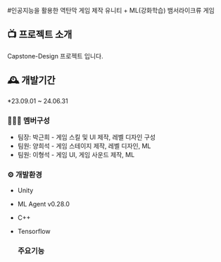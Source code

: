 #인공지능을 활용한 역탄막 게임 제작
유니티 + ML(강화학습) 뱀서라이크류 게임

## 📺 프로젝트 소개
Capstone-Design 프로젝트 입니다.

## 🕰️ 개발기간
*23.09.01 ~ 24.06.31

### 🧑‍🤝‍🧑 멤버구성
- 팀장: 박근희 - 게임 스킬 및 UI 제작, 레벨 디자인 구성
- 팀원: 양희석 - 게임 스테이지 제작, 레벨 디자인, ML
- 팀원: 이형석 - 게임 UI, 게임 사운드 제작, ML

### ⚙️ 개발환경
- Unity
- ML Agent v0.28.0
- C++
- Tensorflow

  ### 주요기능

